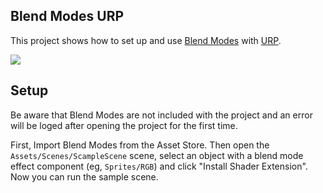 ## Blend Modes URP

This project shows how to set up and use [Blend Modes](http://u3d.as/b9w) with [URP](https://unity.com/srp/universal-render-pipeline).

![](https://i.gyazo.com/f5fc2c64509e905738ae428dfee41ccb.png)

## Setup

Be aware that Blend Modes are not included with the project and an error will be loged after opening the project for the first time.

First, Import Blend Modes from the Asset Store. Then open the `Assets/Scenes/ScampleScene` scene, select an object with a blend mode effect component (eg, `Sprites/RGB`) and click "Install Shader Extension". Now you can run the sample scene.

